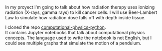 In my proyect I'm going to talk about how radiation therapy uses ionizing radiation (X-rays, gamma rays) to kill cancer cells. I will use Beer-Lambert Law to simulate how radiation dose falls off with depth inside tissue.

I cloned the repo [computational-physics-python](https://github.com/konstgav/computational-physics-python).  
It contains Jupyter notebooks that talk about computational physics concepts.
The language used to write the notebook is not English, but I could see multiple graphs that simulate the motion of a pendulum.